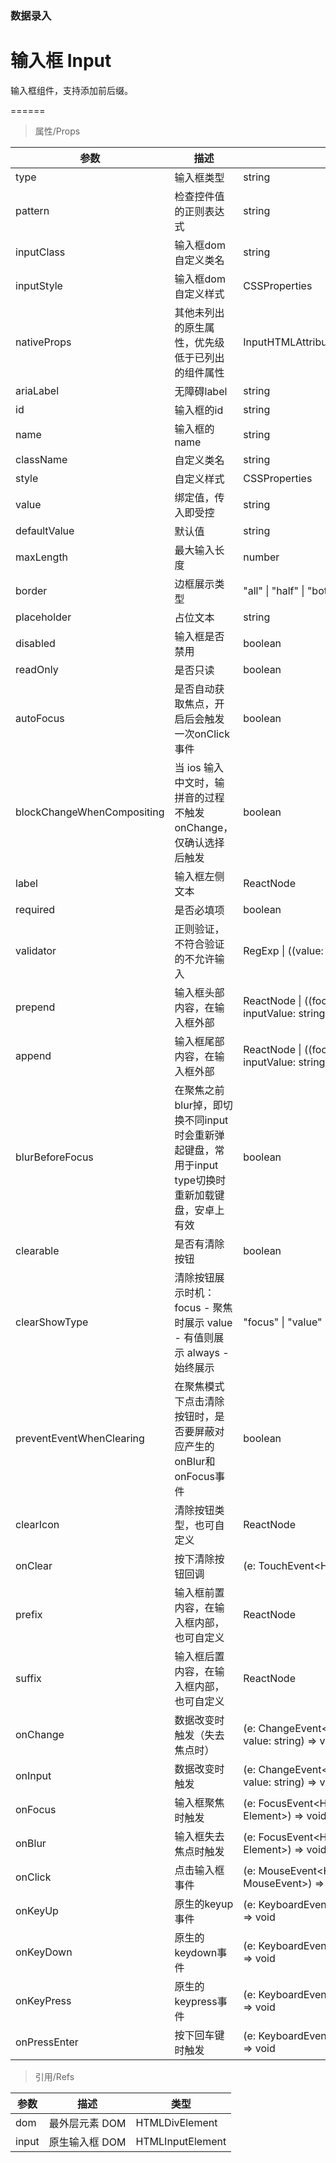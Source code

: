 ### 数据录入

# 输入框 Input

输入框组件，支持添加前后缀。

======

> 属性/Props

|参数|描述|类型|默认值|
|----------|-------------|------|------|
|type|输入框类型|string|"text"|
|pattern|检查控件值的正则表达式|string|-|
|inputClass|输入框dom自定义类名|string|-|
|inputStyle|输入框dom自定义样式|CSSProperties|-|
|nativeProps|其他未列出的原生属性，优先级低于已列出的组件属性|InputHTMLAttributes\<HTMLInputElement\>|-|
|ariaLabel|无障碍label|string|-|
|id|输入框的id|string|-|
|name|输入框的name|string|-|
|className|自定义类名|string|-|
|style|自定义样式|CSSProperties|-|
|value|绑定值，传入即受控|string|-|
|defaultValue|默认值|string|-|
|maxLength|最大输入长度|number|-|
|border|边框展示类型|"all" \| "half" \| "bottom" \| "none"|"half"|
|placeholder|占位文本|string|-|
|disabled|输入框是否禁用|boolean|-|
|readOnly|是否只读|boolean|-|
|autoFocus|是否自动获取焦点，开启后会触发一次onClick事件|boolean|-|
|blockChangeWhenCompositing|当 ios 输入中文时，输拼音的过程不触发onChange，仅确认选择后触发|boolean|false|
|label|输入框左侧文本|ReactNode|-|
|required|是否必填项|boolean|-|
|validator|正则验证，不符合验证的不允许输入|RegExp \| ((value: string) =\> boolean)|-|
|prepend|输入框头部内容，在输入框外部|ReactNode \| ((focusing: boolean, inputValue: string) =\> ReactNode)|-|
|append|输入框尾部内容，在输入框外部|ReactNode \| ((focusing: boolean, inputValue: string) =\> ReactNode)|-|
|blurBeforeFocus|在聚焦之前blur掉，即切换不同input时会重新弹起键盘，常用于input type切换时重新加载键盘，安卓上有效|boolean|-|
|clearable|是否有清除按钮|boolean|-|
|clearShowType|清除按钮展示时机：focus \- 聚焦时展示 value \- 有值则展示 always \- 始终展示|"focus" \| "value" \| "always"|"focus"|
|preventEventWhenClearing|在聚焦模式下点击清除按钮时，是否要屏蔽对应产生的onBlur和onFocus事件|boolean|true|
|clearIcon|清除按钮类型，也可自定义|ReactNode|\<IconClear className="clear-icon" /\>|
|onClear|按下清除按钮回调|(e: TouchEvent\<HTMLElement\>) =\> void|-|
|prefix|输入框前置内容，在输入框内部，也可自定义|ReactNode|-|
|suffix|输入框后置内容，在输入框内部，也可自定义|ReactNode|-|
|onChange|数据改变时触发（失去焦点时）|(e: ChangeEvent\<HTMLInputElement\>, value: string) =\> void|-|
|onInput|数据改变时触发|(e: ChangeEvent\<HTMLInputElement\>, value: string) =\> void|-|
|onFocus|输入框聚焦时触发|(e: FocusEvent\<HTMLInputElement, Element\>) =\> void|-|
|onBlur|输入框失去焦点时触发|(e: FocusEvent\<HTMLInputElement, Element\>) =\> void|-|
|onClick|点击输入框事件|(e: MouseEvent\<HTMLInputElement, MouseEvent\>) =\> void|-|
|onKeyUp|原生的keyup事件|(e: KeyboardEvent\<HTMLInputElement\>) =\> void|-|
|onKeyDown|原生的keydown事件|(e: KeyboardEvent\<HTMLInputElement\>) =\> void|-|
|onKeyPress|原生的keypress事件|(e: KeyboardEvent\<HTMLInputElement\>) =\> void|-|
|onPressEnter|按下回车键时触发|(e: KeyboardEvent\<HTMLInputElement\>) =\> void|-|

> 引用/Refs

|参数|描述|类型|
|----------|-------------|------|
|dom|最外层元素 DOM|HTMLDivElement|
|input|原生输入框 DOM|HTMLInputElement|
